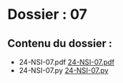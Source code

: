 # Dossier : 07
 
 ## Contenu du dossier : 
- 24-NSI-07.pdf [24-NSI-07.pdf](./24-NSI-07.pdf)
- 24-NSI-07.py [24-NSI-07.py](./24-NSI-07.py)
